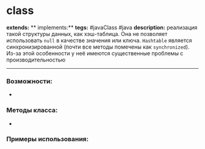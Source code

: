 # class 
**extends:** 
** implements:** 
**tegs:** #javaClass #java
**description:** реализация такой структуры данных, как хэш-таблица. Она не позволяет использовать `null` в качестве значения или ключа. `Hashtable` является синхронизированной (почти все методы помечены как `synchronized`). Из-за этой особенности у неё имеются существенные проблемы с производительностью

---
### Возможности:
- 
### Методы класса:
- 

### Примеры использования:

